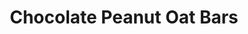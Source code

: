 ---
title: Chocolate Peanut Oat Bars
metadata:
  title: Chocolate Peanut Oat Bars
  course: Treat
  servings: '8'
ingredients:
- name: water
  amount: 100 ml
- name: oats
  amount: 150 g
- name: cacao powder
  amount: 30 g
- name: protein powder
  amount: 60 g
- name: oat milk
  amount: 150 g
- name: peanut butter
  amount: 50 g
cookware:
- name: mixing bowl
- name: silicon mini loaf mould
steps:
- description: Preheat the oven to 200C then grab a mixing bowl and mix the oats,
    cacao powder, peanut butter and protein powder until they're combined.
- description: Add the oat milk and mix until well combined.
- description: Add water and continue to mix through until the mixture is thick, like
    nutella.
- description: Spoon the mixture into 8 sections of a silicon mini loaf mould.
- description: Bake for 10 minutes, and leave to cool before storing (or eating) them.

---